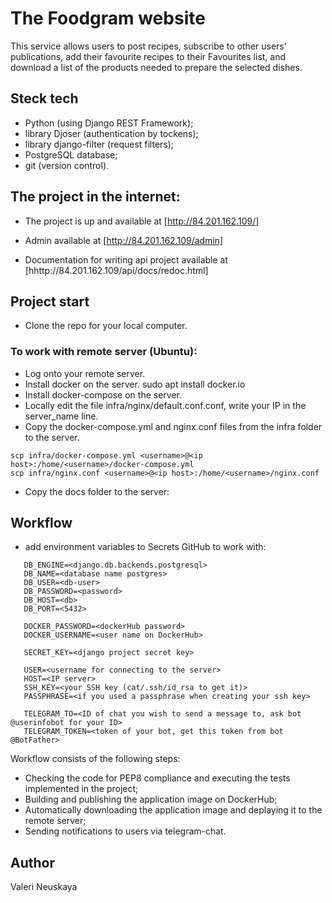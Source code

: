 # The Foodgram website
This service allows users to post recipes, subscribe to other users' publications, add their favourite recipes to their Favourites list, and download a list of the products needed to prepare the selected dishes.

## Steck tech
- Python (using Django REST Framework);
- library Djoser (authentication by tockens);
- library django-filter (request filters);
- PostgreSQL database;
- git (version control).

## The project in the internet:
- The project is up and available at [http://84.201.162.109/]

- Admin available at [http://84.201.162.109/admin]

- Documentation for writing api project available at [hhttp://84.201.162.109/api/docs/redoc.html]

## Project start
* Clone the repo for your local computer.

### To work with remote server (Ubuntu):
* Log onto your remote server.
* Install docker on the server.
sudo apt install docker.io 
* Install docker-compose on the server.
* Locally edit the file infra/nginx/default.conf.conf, write your IP in the server_name line.
* Copy the docker-compose.yml and nginx.conf files from the infra folder to the server.
```
scp infra/docker-compose.yml <username>@<ip host>:/home/<username>/docker-compose.yml
scp infra/nginx.conf <username>@<ip host>:/home/<username>/nginx.conf
```
* Copy the docs folder to the server:

## Workflow

* add environment variables to Secrets GitHub to work with:
 ```
    DB_ENGINE=<django.db.backends.postgresql>
    DB_NAME=<database name postgres>
    DB_USER=<db-user>
    DB_PASSWORD=<password>
    DB_HOST=<db>
    DB_PORT=<5432>
    
    DOCKER_PASSWORD=<dockerHub password>
    DOCKER_USERNAME=<user name on DockerHub>
    
    SECRET_KEY=<django project secret key>

    USER=<username for connecting to the server>
    HOST=<IP server>
    SSH_KEY=<your SSH key (cat/.ssh/id_rsa to get it)>
    PASSPHRASE=<if you used a passphrase when creating your ssh key>

    TELEGRAM_TO=<ID of chat you wish to send a message to, ask bot @userinfobot for your ID>
    TELEGRAM_TOKEN=<token of your bot, get this token from bot @BotFather>
```
Workflow consists of the following steps:
- Checking the code for PEP8 compliance and executing the tests implemented in the project;
- Building and publishing the application image on DockerHub;
- Automatically downloading the application image and deplaying it to the remote server;
- Sending notifications to users via telegram-chat.  


## Author
Valeri Neuskaya
